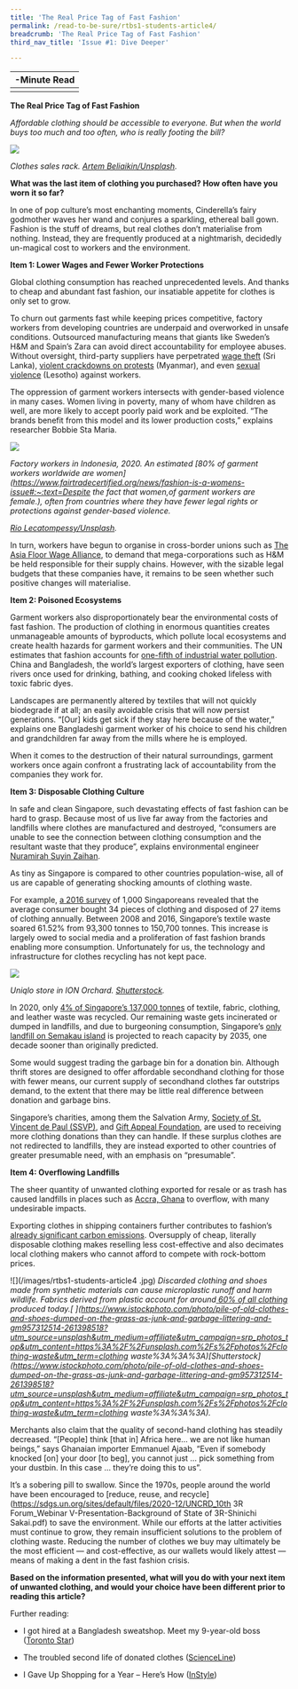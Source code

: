 ```yaml
---
title: 'The Real Price Tag of Fast Fashion'
permalink: /read-to-be-sure/rtbs1-students-article4/
breadcrumb: 'The Real Price Tag of Fast Fashion'
third_nav_title: 'Issue #1: Dive Deeper'

---
```


| **-Minute Read** |
| :--------------: |
|                  |

**The Real Price Tag of Fast Fashion**

 

*Affordable clothing should be accessible to everyone. But when the world buys too much and too often, who is really footing the bill?*

 

![](/images/rtbs1-students-article4b.jpg)

*Clothes sales rack.* *[Artem Beliaikin/Unsplash](https://unsplash.com/photos/Ta3f1ZcCgWg).*

 

**What was the last item of clothing you purchased? How often have you worn it so far?** 

 

In one of pop culture’s most enchanting moments, Cinderella’s fairy godmother waves her wand and conjures a sparkling, ethereal ball gown. Fashion is the stuff of dreams, but real clothes don’t materialise from nothing. Instead, they are frequently produced at a nightmarish, decidedly un-magical cost to workers and the environment. 

 

**Item 1: Lower Wages and Fewer Worker Protections**

 

Global clothing consumption has reached unprecedented levels. And thanks to cheap and abundant fast fashion, our insatiable appetite for clothes is only set to grow. 

 

To churn out garments fast while keeping prices competitive, factory workers from developing countries are underpaid and overworked in unsafe conditions. Outsourced manufacturing means that giants like Sweden’s H&M and Spain’s Zara can avoid direct accountability for employee abuses. Without oversight, third-party suppliers have perpetrated [wage theft](https://www.theguardian.com/global-development/2021/jul/09/top-fashion-brands-face-legal-challenge-over-garment-workers-rights-in-asia) (Sri Lanka), [violent crackdowns on protests](https://www.nytimes.com/2021/03/12/business/myanmar-garment-workers-protests.html) (Myanmar), and even [sexual violence](https://www.theguardian.com/news/2020/aug/20/fashion-industry-jeans-lesotho-garment-factory-workers-sexual-violence) (Lesotho) against workers. 

 

The oppression of garment workers intersects with gender-based violence in many cases. Women living in poverty, many of whom have children as well, are more likely to accept poorly paid work and be exploited. “The brands benefit from this model and its lower production costs,” explains researcher Bobbie Sta Maria.

 

![](/images/rtbs1-students-article4c.jpg)

*Factory workers in Indonesia, 2020. An estimated [80% of garment workers worldwide are women](https://www.fairtradecertified.org/news/fashion-is-a-womens-issue#:~:text=Despite the fact that women,of garment workers are female.), often from countries where they have fewer legal rights or protections against gender-based violence.*

 *[Rio Lecatompessy/Unsplash](https://unsplash.com/photos/cfDURuQKABk).*

 

In turn, workers have begun to organise in cross-border unions such as [The Asia Floor Wage Alliance](https://twitter.com/asia_floorwage), to demand that mega-corporations such as H&M be held responsible for their supply chains. However, with the sizable legal budgets that these companies have, it remains to be seen whether such positive changes will materialise.

 

**Item 2: Poisoned Ecosystems**

 

Garment workers also disproportionately bear the environmental costs of fast fashion. The production of clothing in enormous quantities creates unmanageable amounts of byproducts, which pollute local ecosystems and create health hazards for garment workers and their communities. The UN estimates that fashion accounts for [one-fifth of industrial water pollution](https://edition.cnn.com/style/article/dyeing-pollution-fashion-intl-hnk-dst-sept/index.html). China and Bangladesh, the world’s largest exporters of clothing, have seen rivers once used for drinking, bathing, and cooking choked lifeless with toxic fabric dyes.

 

Landscapes are permanently altered by textiles that will not quickly biodegrade if at all; an easily avoidable crisis that will now persist generations. “[Our] kids get sick if they stay here because of the water,” explains one Bangladeshi garment worker of his choice to send his children and grandchildren far away from the mills where he is employed. 

 

When it comes to the destruction of their natural surroundings, garment workers once again confront a frustrating lack of accountability from the companies they work for.

 

**Item 3: Disposable Clothing Culture**

 

In safe and clean Singapore, such devastating effects of fast fashion can be hard to grasp. Because most of us live far away from the factories and landfills where clothes are manufactured and destroyed, “consumers are unable to see the connection between clothing consumption and the resultant waste that they produce”, explains environmental engineer [Nuramirah Suyin Zaihan](https://www.channelnewsasia.com/singapore/bursting-seams-singapores-cast-clothing-1035441). 

 

As tiny as Singapore is compared to other countries population-wise, all of us are capable of generating shocking amounts of clothing waste.

 

For example, [a 2016 survey](https://www.channelnewsasia.com/singapore/bursting-seams-singapores-cast-clothing-1035441) of 1,000 Singaporeans revealed that the average consumer bought 34 pieces of clothing and disposed of 27 items of clothing annually. Between 2008 and 2016, Singapore’s textile waste soared 61.52% from 93,300 tonnes to 150,700 tonnes. This increase is largely owed to social media and a proliferation of fast fashion brands enabling more consumption. Unfortunately for us, the technology and infrastructure for clothes recycling has not kept pace.

 

![](/images/rtbs1-students-article4a.jpg)

 *Uniqlo store in ION Orchard. [Shutterstock](https://www.shutterstock.com/image-photo/singapore-oct-19-uniqlo-store-ion-235832014).*

 

In 2020, only [4% of Singapore’s 137,000 tonnes](https://www.nea.gov.sg/our-services/waste-management/waste-statistics-and-overall-recycling) of textile, fabric, clothing, and leather waste was recycled. Our remaining waste gets incinerated or dumped in landfills, and due to burgeoning consumption, Singapore’s [only landfill on Semakau island](https://www.straitstimes.com/singapore/singapore-throw-away-nation) is projected to reach capacity by 2035, one decade sooner than originally predicted.

 

Some would suggest trading the garbage bin for a donation bin. Although thrift stores are designed to offer affordable secondhand clothing for those with fewer means, our current supply of secondhand clothes far outstrips demand, to the extent that there may be little real difference between donation and garbage bins.

 

Singapore’s charities, among them the Salvation Army, [Society of St. Vincent de Paul (SSVP)](https://youthopia.sg/read/why-we-need-to-be-mindful-when-thrifting/), and [Gift Appeal Foundation](https://www.straitstimes.com/singapore/salvation-army-sees-spike-in-donations-amid-festive-season-appeals-for-items-in-good-condition), are used to receiving more clothing donations than they can handle. If these surplus clothes are not redirected to landfills, they are instead exported to other countries of greater presumable need, with an emphasis on “presumable”.

 

**Item 4: Overflowing Landfills**

 

The sheer quantity of unwanted clothing exported for resale or as trash has caused landfills in places such as [Accra, Ghana](https://www.abc.net.au/news/2021-08-12/fast-fashion-turning-parts-ghana-into-toxic-landfill/100358702) to overflow, with many undesirable impacts.

 

Exporting clothes in shipping containers further contributes to fashion’s [already significant carbon emissions](https://www.un.org/sustainabledevelopment/blog/2019/08/actnow-for-zero-waste-fashion/). Oversupply of cheap, literally disposable clothing makes reselling less cost-effective and also decimates local clothing makers who cannot afford to compete with rock-bottom prices. 

 ![](/images/rtbs1-students-article4 .jpg)
 *Discarded clothing and shoes made from synthetic materials can cause microplastic runoff and harm wildlife. Fabrics derived from plastic account for around[ ](https://www.vox.com/the-goods/2018/9/19/17800654/clothes-plastic-pollution-polyester-washing-machine)[60% of all clothing](https://www.vox.com/the-goods/2018/9/19/17800654/clothes-plastic-pollution-polyester-washing-machine) produced today.[ ](https://www.istockphoto.com/photo/pile-of-old-clothes-and-shoes-dumped-on-the-grass-as-junk-and-garbage-littering-and-gm957312514-261398518?utm_source=unsplash&utm_medium=affiliate&utm_campaign=srp_photos_top&utm_content=https%3A%2F%2Funsplash.com%2Fs%2Fphotos%2Fclothing-waste&utm_term=clothing waste%3A%3A%3A)[Shutterstock](https://www.istockphoto.com/photo/pile-of-old-clothes-and-shoes-dumped-on-the-grass-as-junk-and-garbage-littering-and-gm957312514-261398518?utm_source=unsplash&utm_medium=affiliate&utm_campaign=srp_photos_top&utm_content=https%3A%2F%2Funsplash.com%2Fs%2Fphotos%2Fclothing-waste&utm_term=clothing waste%3A%3A%3A).*

Merchants also claim that the quality of second-hand clothing has steadily decreased. “[People] think [that in] Africa here… we are not like human beings,” says Ghanaian importer Emmanuel Ajaab, “Even if somebody knocked [on] your door [to beg], you cannot just … pick something from your dustbin. In this case … they’re doing this to us”.

 

It’s a sobering pill to swallow. Since the 1970s, people around the world have been encouraged to [reduce, reuse, and recycle](https://sdgs.un.org/sites/default/files/2020-12/UNCRD_10th 3R Forum_Webinar V-Presentation-Background of State of 3R-Shinichi Sakai.pdf) to save the environment. While our efforts at the latter activities must continue to grow, they remain insufficient solutions to the problem of clothing waste. Reducing the number of clothes we buy may ultimately be the most efficient — and cost-effective, as our wallets would likely attest — means of making a dent in the fast fashion crisis.

 

 

**Based on the information presented, what will you do with your next item of unwanted clothing, and would your choice have been different prior to reading this article?**

 

Further reading:

- I got hired at a Bangladesh sweatshop. Meet my 9-year-old boss ([Toronto Star](https://www.thestar.com/news/world/clothesonyourback/2013/10/11/i_got_hired_at_a_bangladesh_sweatshop_meet_my_9yearold_boss.html))

- The troubled second life of donated clothes ([ScienceLine](https://scienceline.org/2018/06/the-troubled-second-life-of-donated-clothes/))

- I Gave Up Shopping for a Year – Here’s How ([InStyle](https://www.instyle.com/fashion/no-shopping-resolution-how-to))